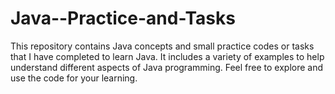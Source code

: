 # Java--Practice-and-Tasks

This repository contains Java concepts and small practice codes or tasks that I have completed to learn Java. It includes a variety of examples to help understand different aspects of Java programming. Feel free to explore and use the code for your learning.

